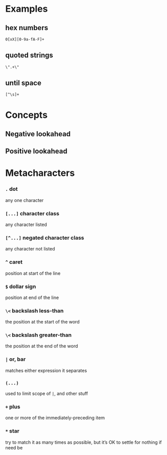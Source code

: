 # Examples

## hex numbers
```bash
0[xX][0-9a-fA-F]+
```

## quoted strings

```bash
\".+\"
```

## until space
```bash
[^\s]+
```

# Concepts
## Negative lookahead

## Positive lookahead

# Metacharacters

### `.` dot
any one character

### `[...]` character class
any character listed

### `[^...]` negated character class
any character not listed

### `^` caret
position at start of the line

### `$` dollar sign
position at end of the line

### `\<` backslash less-than
the position at the start of the word

### `\<` backslash greater-than
the position at the end of the word

### `|` or, bar
matches either expression it separates

### `(...)`
used to limit scope of `|`, and other stuff

### `+` plus
one or more of the immediately-preceding item

### `*` star
try to match it as many times as possible, but it’s OK to settle for nothing if need be
